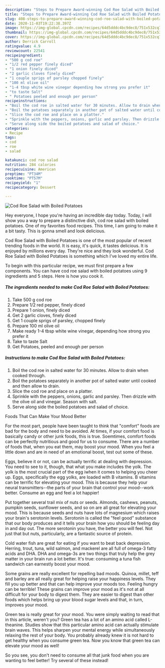 ```yaml
---
description: "Steps to Prepare Award-winning Cod Roe Salad with Boiled Potatoes"
title: "Steps to Prepare Award-winning Cod Roe Salad with Boiled Potatoes"
slug: 408-steps-to-prepare-award-winning-cod-roe-salad-with-boiled-potatoes
date: 2020-11-03T19:22:38.397Z
image: https://img-global.cpcdn.com/recipes/64d5dddc4bc9dec8/751x532cq70/cod-roe-salad-with-boiled-potatoes-recipe-main-photo.jpg
thumbnail: https://img-global.cpcdn.com/recipes/64d5dddc4bc9dec8/751x532cq70/cod-roe-salad-with-boiled-potatoes-recipe-main-photo.jpg
cover: https://img-global.cpcdn.com/recipes/64d5dddc4bc9dec8/751x532cq70/cod-roe-salad-with-boiled-potatoes-recipe-main-photo.jpg
author: Derrick Carroll
ratingvalue: 4.9
reviewcount: 22541
recipeingredient:
- "500 g cod roe"
- "1/2 red pepper finely diced"
- "1 onion finely diced"
- "2 garlic cloves finely diced"
- "1 couple sprigs of parsley chopped finely"
- "100 ml olive oil"
- "1-4 tbsp white wine vinegar depending how strong you prefer it"
- "to taste Salt"
- " Potatoes peeled and enough per person"
recipeinstructions:
- "Boil the cod roe in salted water for 30 minutes. Allow to drain when cooked through."
- "Boil the potatoes separately in another pot of salted water until cooked and then allow to drain."
- "Slice the cod roe and place on a platter."
- "Sprinkle with the peppers, onions, garlic and parsley. Then drizzle with the olive oil and vinegar. Season with salt."
- "Serve along side the boiled potatoes and salad of choice."
categories:
- Recipe
tags:
- cod
- roe
- salad

katakunci: cod roe salad 
nutrition: 284 calories
recipecuisine: American
preptime: "PT34M"
cooktime: "PT57M"
recipeyield: "1"
recipecategory: Dessert

---
```



![Cod Roe Salad with Boiled Potatoes](https://img-global.cpcdn.com/recipes/64d5dddc4bc9dec8/751x532cq70/cod-roe-salad-with-boiled-potatoes-recipe-main-photo.jpg)

Hey everyone, I hope you're having an incredible day today. Today, I will show you a way to prepare a distinctive dish, cod roe salad with boiled potatoes. One of my favorites food recipes. This time, I am going to make it a bit tasty. This is gonna smell and look delicious.



Cod Roe Salad with Boiled Potatoes is one of the most popular of recent trending foods in the world. It is easy, it's quick, it tastes delicious. It is enjoyed by millions every day. They're nice and they look wonderful. Cod Roe Salad with Boiled Potatoes is something which I've loved my entire life.


To begin with this particular recipe, we must first prepare a few components. You can have cod roe salad with boiled potatoes using 9 ingredients and 5 steps. Here is how you cook it.

<!--inarticleads1-->

##### The ingredients needed to make Cod Roe Salad with Boiled Potatoes:

1. Take 500 g cod roe
1. Prepare 1/2 red pepper, finely diced
1. Prepare 1 onion, finely diced
1. Get 2 garlic cloves, finely diced
1. Get 1 couple sprigs of parsley, chopped finely
1. Prepare 100 ml olive oil
1. Make ready 1-4 tbsp white wine vinegar, depending how strong you prefer it
1. Take to taste Salt
1. Get  Potatoes, peeled and enough per person




<!--inarticleads2-->

##### Instructions to make Cod Roe Salad with Boiled Potatoes:

1. Boil the cod roe in salted water for 30 minutes. Allow to drain when cooked through.
1. Boil the potatoes separately in another pot of salted water until cooked and then allow to drain.
1. Slice the cod roe and place on a platter.
1. Sprinkle with the peppers, onions, garlic and parsley. Then drizzle with the olive oil and vinegar. Season with salt.
1. Serve along side the boiled potatoes and salad of choice.




Foods That Can Make Your Mood Better


For the most part, people have been taught to think that "comfort" foods are bad for the body and need to be avoided. At times, if your comfort food is basically candy or other junk foods, this is true. Soemtimes, comfort foods can be perfectly nutritious and good for us to consume. There are a number of foods that, when you eat them, may boost your mood. When you feel a little down and are in need of an emotional boost, test out some of these.

Eggs, believe it or not, can be actually terrific at dealing with depression. You need to see to it, though, that what you make includes the yolk. The yolk is the most crucial part of the egg iwhen it comes to helping you cheer up. Eggs, specifically the egg yolks, are loaded with B vitamins. B vitamins can be terrific for elevating your mood. This is because they help your neural transmitters--the parts of your brain that control your mood--work better. Consume an egg and feel a lot happier!

Put together several trail mix of nuts or seeds. Almonds, cashews, peanuts, pumpkin seeds, sunflower seeds, and so on are all great for elevating your mood. This is because seeds and nuts have lots of magnesium which raises your brain's serotonin levels. Serotonin is called the "feel good" substance that our body produces and it tells your brain how you should be feeling day in and day out. The more serotonin you have, the better you will feel. Not just that but nuts, particularly, are a fantastic source of protein.

Cold water fish are great for eating if you want to beat back depression. Herring, trout, tuna, wild salmon, and mackerel are all full of omega-3 fatty acids and DHA. DHA and omega-3s are two things that truly help the grey matter in your brain run a lot better. It's true: consuming a tuna fish sandwich can earnestly boost your mood. 

Some grains are really excellent for repelling bad moods. Quinoa, millet, teff and barley are all really great for helping raise your happiness levels. They fill you up better and that can help improve your moods too. Feeling hungry can be terrible! These grains can improve your mood as it's not at all difficult for your body to digest them. They are easier to digest than other foods which helps bring up your blood sugar levels and that, in turn, improves your mood.

Green tea is really great for your mood. You were simply waiting to read that in this article, weren't you? Green tea has a lot of an amino acid called L-theanine. Studies show that this particular amino acid can actually stimulate brain waves. This helps sharpen your mental energy while simultaneously relaxing the rest of your body. You probably already knew it is not hard to get healthy when you consume green tea. Now you know that green tea can elevate your mood as well!

So you see, you don't need to consume all that junk food when you are wanting to feel better! Try several of these instead!

